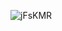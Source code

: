 ![jFsKMR](https://github.com/doguner1/Game-Development/assets/105864359/37429da9-600e-489a-a6dd-5666bf101133)
